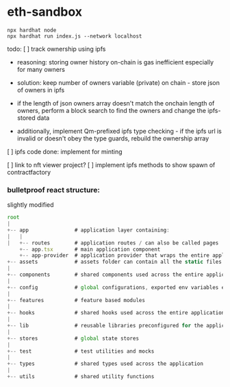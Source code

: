 # eth-sandbox

```shell
npx hardhat node
npx hardhat run index.js --network localhost
```

todo:
[ ] track ownership using ipfs

- reasoning: storing owner history on-chain is gas inefficient especially for many owners

- solution: keep number of owners variable (private) on chain - store json of owners in ipfs

- if the length of json owners array doesn't match the onchain length of owners,
  perform a block search to find the owners and change the ipfs-stored data
- additionally, implement Qm-prefixed ipfs type checking - if the ipfs url is invalid or doesn't obey the type guards, rebuild the ownership array

[ ] ipfs code done: implement for minting

[ ] link to nft viewer project?
[ ] implement ipfs methods to show spawn of contractfactory

### bulletproof react structure:

slightly modified

```js
root
|
+-- app               # application layer containing:
|   |
|   +-- routes        # application routes / can also be called pages
    +-- app.tsx       # main application component
    +-- app-provider  # application provider that wraps the entire application with global providers
+-- assets            # assets folder can contain all the static files such as images, fonts, etc.
|
+-- components        # shared components used across the entire application
|
+-- config            # global configurations, exported env variables etc.
|
+-- features          # feature based modules
|
+-- hooks             # shared hooks used across the entire application
|
+-- lib               # reusable libraries preconfigured for the application
|
+-- stores            # global state stores
|
+-- test              # test utilities and mocks
|
+-- types             # shared types used across the application
|
+-- utils             # shared utility functions
```

